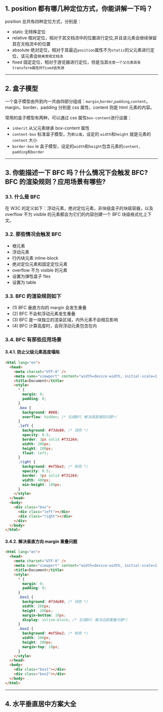 ## 1. position 都有哪几种定位方式，你能讲解一下吗？

position 总共有四种定位方式，分别是：

- static 无特殊定位
- relative 相对定位，相对于其文档流中的位置进行定位,并且该元素会继续保留其在文档流中的位置
- absolute 绝对定位，相对于其最近`position`属性不为`static`的父元素进行定位，该元素会`脱离常规文档流`
- fixed 固定定位，相对于游览器进行定位，但是当其`任意一个父元素具有transform属性时fixed会失效`

---

## 2. 盒子模型

一个盒子模型由外到内一共由四部分组成：`margin`,`border`,`padding`,`content`。margin，border，padding 分别是 css 属性，content 则是 html 元素的内容。

常用的盒子模型有两种，可以通过 css 属性`box-content`进行设置：

- `inherit` 从父元素继承 box-content 属性
- `content-box` 标准盒子模型，为`默认值`，设定的 `width`和`height` 就是元素的 `content` 大小
- `border-box` ie 盒子模型，设定的`width`和`height`包含元素的`content, padding和border`

---

## 3. 你能描述一下 BFC 吗？什么情况下会触发 BFC? BFC 的渲染规则？应用场景有哪些?

### 3.1. 什么是 BFC

在 W3C 的定义如下：浮动元素，绝对定位元素，非块级盒子的块级容器，以及 overflow 不为 visible 的元素都会为它们的内容创建一个 BFC 块级格式化上下文。

### 3.2. 那些情况会触发 BFC

- 根元素
- 浮动元素
- 行内块元素 inline-block
- 绝对定位元素和固定定位元素
- overflow 不为 visible 的元素
- 设置为弹性盒子 flex
- 设置为 table

### 3.3. BFC 的渲染规则如下

- (1) BFC 垂直方向的 margin 会发生重叠
- (2) BFC 不会和浮动元素发生重叠
- (3) BFC 是一块独立的渲染区域，内外元素不会相互影响
- (4) BFC 计算高度时，会将浮动元素包含在内

### 3.4. BFC 有那些应用场景

#### 3.4.1. 防止父级元素高度塌陷

```html
<html lang="en">
  <head>
    <meta charset="UTF-8" />
    <meta name="viewport" content="width=device-width, initial-scale=1.0" />
    <title>Document</title>
    <style>
      * {
        margin: 0;
        padding: 0;
      }
      .box {
        background: #888;
        overflow: hidden; /* 生成BFC 解决高度塌陷问题*/
      }
      .left {
        background: #73de80; /* 绿色 */
        opacity: 0.5;
        border: 3px solid #f31264;
        width: 200px;
        height: 200px;
        float: left;
      }
      .right {
        background: #ef5be2; /* 粉色 */
        opacity: 0.5;
        border: 3px solid #f31264;
        width: 400px;
        min-height: 100px;
      }
    </style>
  </head>
  <body>
    <div class="box">
      <div class="left"></div>
      <div class="right"></div>
    </div>
  </body>
</html>
```

#### 3.4.2. 解决垂直方向 margin 重叠问题

```html
<html lang="en">
  <head>
    <meta charset="UTF-8" />
    <meta name="viewport" content="width=device-width, initial-scale=1.0" />
    <title>Document</title>
    <style>
      * {
        margin: 0;
        padding: 0;
      }
      .box1 {
        background: #73de80; /* 绿色 */
        width: 200px;
        height: 200px;
        margin-bottom: 10px;
        display: inline-block; /* 生成BFC 解决边距重叠问题*/
      }
      .box2 {
        background: #ef5be2; /* 粉色 */
        width: 200px;
        height: 200px;
        margin-top: 10px;
      }
    </style>
  </head>
  <body>
    <div class="box1"></div>
    <div class="box2"></div>
  </body>
</html>
```

---

## 4. 水平垂直居中方案大全
